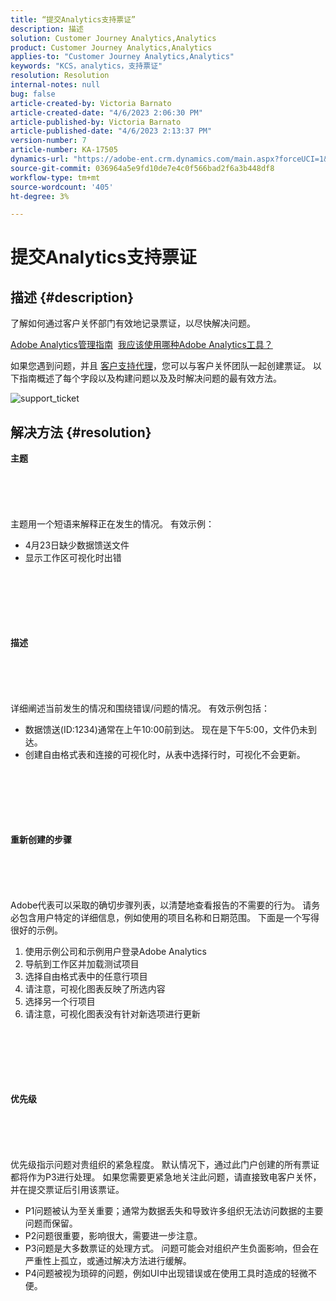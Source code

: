 ```yaml
---
title: “提交Analytics支持票证”
description: 描述
solution: Customer Journey Analytics,Analytics
product: Customer Journey Analytics,Analytics
applies-to: "Customer Journey Analytics,Analytics"
keywords: "KCS，analytics，支持票证"
resolution: Resolution
internal-notes: null
bug: false
article-created-by: Victoria Barnato
article-created-date: "4/6/2023 2:06:30 PM"
article-published-by: Victoria Barnato
article-published-date: "4/6/2023 2:13:37 PM"
version-number: 7
article-number: KA-17505
dynamics-url: "https://adobe-ent.crm.dynamics.com/main.aspx?forceUCI=1&pagetype=entityrecord&etn=knowledgearticle&id=f529d237-84d4-ed11-a7c7-6045bd006295"
source-git-commit: 036964a5e9fd10de7e4c0f566bad2f6a3b448df8
workflow-type: tm+mt
source-wordcount: '405'
ht-degree: 3%

---
```


# 提交Analytics支持票证

## 描述 {#description}


了解如何通过客户关怀部门有效地记录票证，以尽快解决问题。

[Adobe Analytics管理指南](https://experienceleague.adobe.com/docs/analytics/admin/home.html?lang=zh-Hans)  [我应该使用哪种Adobe Analytics工具？](https://experienceleague.adobe.com/docs/analytics/analyze/admin-overview/which-analytics-tool.html)

如果您遇到问题，并且 [客户支持代理](https://helpx.adobe.com/cn/experience-cloud/supported-users.html)，您可以与客户关怀团队一起创建票证。 以下指南概述了每个字段以及构建问题以及及时解决问题的最有效方法。

![support_ticket](https://helpx.adobe.com/content/dam/help/en/analytics/kb/submitting-an-analytics-support-ticket/jcr:content/main-pars/image/support_ticket.png "support_ticket")


## 解决方法 {#resolution}

<b>主题</b><br><br><br><br> <br><br>
主题用一个短语来解释正在发生的情况。 有效示例：

- 4月23日缺少数据馈送文件
- 显示工作区可视化时出错

<br><br><br><br> <br><br><b>描述</b><br><br><br><br> <br><br>
详细阐述当前发生的情况和围绕错误/问题的情况。 有效示例包括：

- 数据馈送(ID:1234)通常在上午10:00前到达。 现在是下午5:00，文件仍未到达。
- 创建自由格式表和连接的可视化时，从表中选择行时，可视化不会更新。

<br><br><br><br> <br><br><b>重新创建的步骤</b><br><br><br><br> <br><br>
Adobe代表可以采取的确切步骤列表，以清楚地查看报告的不需要的行为。 请务必包含用户特定的详细信息，例如使用的项目名称和日期范围。 下面是一个写得很好的示例。

1. 使用示例公司和示例用户登录Adobe Analytics
2. 导航到工作区并加载测试项目
3. 选择自由格式表中的任意行项目
4. 请注意，可视化图表反映了所选内容
5. 选择另一个行项目
6. 请注意，可视化图表没有针对新选项进行更新

<br><br><br><br> <br><br><b>优先级</b><br><br><br><br> <br><br>
优先级指示问题对贵组织的紧急程度。 默认情况下，通过此门户创建的所有票证都将作为P3进行处理。 如果您需要更紧急地关注此问题，请直接致电客户关怀，并在提交票证后引用该票证。

- P1问题被认为至关重要；通常为数据丢失和导致许多组织无法访问数据的主要问题而保留。
- P2问题很重要，影响很大，需要进一步注意。
- P3问题是大多数票证的处理方式。 问题可能会对组织产生负面影响，但会在严重性上孤立，或通过解决方法进行缓解。
- P4问题被视为琐碎的问题，例如UI中出现错误或在使用工具时造成的轻微不便。

<br><br><br><br> 